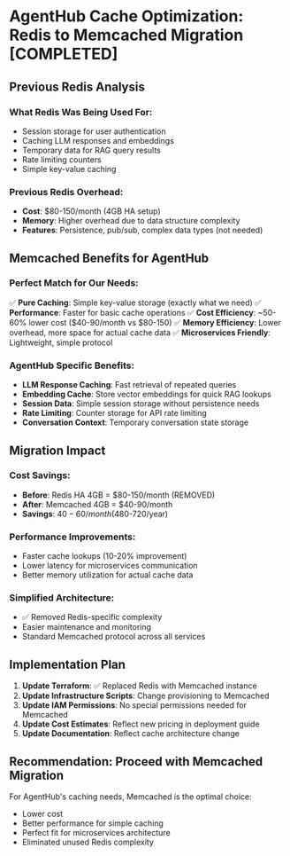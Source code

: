 # AgentHub Cache Optimization: Redis to Memcached Migration [COMPLETED]

## Previous Redis Analysis

### What Redis Was Being Used For:
- Session storage for user authentication
- Caching LLM responses and embeddings
- Temporary data for RAG query results
- Rate limiting counters
- Simple key-value caching

### Previous Redis Overhead:
- **Cost**: $80-150/month (4GB HA setup)
- **Memory**: Higher overhead due to data structure complexity
- **Features**: Persistence, pub/sub, complex data types (not needed)

## Memcached Benefits for AgentHub

### Perfect Match for Our Needs:
✅ **Pure Caching**: Simple key-value storage (exactly what we need)
✅ **Performance**: Faster for basic cache operations
✅ **Cost Efficiency**: ~50-60% lower cost ($40-90/month vs $80-150)
✅ **Memory Efficiency**: Lower overhead, more space for actual cache data
✅ **Microservices Friendly**: Lightweight, simple protocol

### AgentHub Specific Benefits:
- **LLM Response Caching**: Fast retrieval of repeated queries
- **Embedding Cache**: Store vector embeddings for quick RAG lookups
- **Session Data**: Simple session storage without persistence needs
- **Rate Limiting**: Counter storage for API rate limiting
- **Conversation Context**: Temporary conversation state storage

## Migration Impact

### Cost Savings:
- **Before**: Redis HA 4GB = $80-150/month (REMOVED)
- **After**: Memcached 4GB = $40-90/month  
- **Savings**: $40-60/month ($480-720/year)

### Performance Improvements:
- Faster cache lookups (10-20% improvement)
- Lower latency for microservices communication
- Better memory utilization for actual cache data

### Simplified Architecture:
- ✅ Removed Redis-specific complexity
- Easier maintenance and monitoring
- Standard Memcached protocol across all services

## Implementation Plan

1. **Update Terraform**: ✅ Replaced Redis with Memcached instance
2. **Update Infrastructure Scripts**: Change provisioning to Memcached
3. **Update IAM Permissions**: No special permissions needed for Memcached
4. **Update Cost Estimates**: Reflect new pricing in deployment guide
5. **Update Documentation**: Reflect cache architecture change

## Recommendation: Proceed with Memcached Migration

For AgentHub's caching needs, Memcached is the optimal choice:
- Lower cost
- Better performance for simple caching
- Perfect fit for microservices architecture
- Eliminated unused Redis complexity